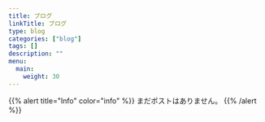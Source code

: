 ```yaml
---
title: ブログ
linkTitle: ブログ
type: blog
categories: ["blog"]
tags: []
description: ""
menu:
  main:
    weight: 30
---
```


{{% alert title="Info" color="info" %}}
まだポストはありません。
{{% /alert %}}
